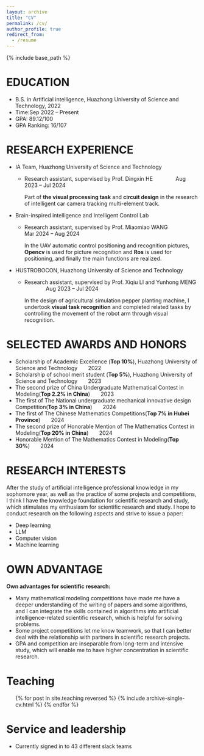 ```yaml
---
layout: archive
title: "CV"
permalink: /cv/
author_profile: true
redirect_from:
  - /resume
---
```


{% include base_path %}

EDUCATION
======
* B.S. in Artificial intelligence, Huazhong University of Science and Technology, 2022
* Time:Sep 2022 – Present
* GPA: 89.12/100
* GPA Ranking: 16/107

RESEARCH EXPERIENCE
======
* IA Team, Huazhong University of Science and Technology
  * Research assistant, supervised by Prof. Dingxin HE &emsp;&emsp;&emsp;&emsp;Aug 2023 – Jul 2024

      Part of **the visual processing task** and **circuit design** in the research of intelligent car camera tracking
multi-element track.
* Brain-inspired intelligence and Intelligent Control Lab
  * Research assistant, supervised by Prof. Miaomiao WANG &emsp;&emsp;&emsp;&emsp;Mar 2024 – Aug 2024

      In the UAV automatic control positioning and recognition pictures, **Opencv** is used for picture recognition and **Ros**
is used for positioning, and finally the main functions are realized.

* HUSTROBOCON, Huazhong University of Science and Technology
  * Research assistant, supervised by Prof. Xiqiu LI and Yunhong MENG &emsp;&emsp;&emsp;&emsp;Aug 2023 – Jul 2024

      In the design of agricultural simulation pepper planting machine, I undertook **visual task recognition** and
completed related tasks by controlling the movement of the robot arm through visual recognition.
  
SELECTED AWARDS AND HONORS
======
* Scholarship of Academic Excellence (**Top 10%**), Huazhong University of Science and Technology&emsp;&emsp;2022
* Scholarship of school merit student (**Top 5%**), Huazhong University of Science and Technology&emsp;&emsp;2023
* The second prize of China Undergraduate Mathematical Contest in Modeling(**Top 2.2% in China**)&emsp;&emsp;2023
* The first of The National undergraduate mechanical innovative design Competition(**Top 3% in China**)&emsp;&emsp;2024
* The first of The Chinese Mathematics Competitions(**Top 7% in Hubei Province**)&emsp;&emsp;2024
* The second prize of Honorable Mention of The Mathematics Contest in Modeling(**Top 20% in China**)&emsp;&emsp;2024
* Honorable Mention of The Mathematics Contest in Modeling(**Top 30%**)&emsp;&emsp;2024


RESEARCH INTERESTS
======
  After the study of artificial intelligence professional knowledge in my sophomore year, as well as the practice of
some projects and competitions, I think I have the knowledge foundation for scientific research and study, which
stimulates my enthusiasm for scientific research and study. I hope to conduct research on the following aspects and strive
to issue a paper:
* Deep learning
* LLM
* Computer vision
* Machine learning
  
OWN ADVANTAGE
======
**Own advantages for scientific research:**
* Many mathematical modeling competitions have made me have a deeper understanding of the writing of papers
and some algorithms, and I can integrate the skills contained in algorithms into artificial intelligence-related
scientific research, which is helpful for solving problems.
* Some project competitions let me know teamwork, so that I can better deal with the relationship with partners in
scientific research projects.
* GPA and competition are inseparable from long-term and intensive study, which will enable me to have higher
concentration in scientific research.
  
Teaching
======
  <ul>{% for post in site.teaching reversed %}
    {% include archive-single-cv.html %}
  {% endfor %}</ul>
  
Service and leadership
======
* Currently signed in to 43 different slack teams

